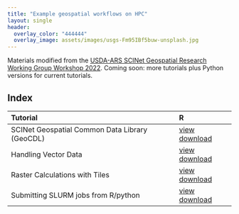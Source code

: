 ```yaml
---
title: "Example geospatial workflows on HPC"
layout: single
header:
  overlay_color: "444444"
  overlay_image: assets/images/usgs-Fm95IBf5buw-unsplash.jpg
---
```


Materials modified from the [USDA-ARS SCINet Geospatial Research Working Group Workshop 2022](https://usda-scinet.github.io/scinet-geospatial-site/). Coming soon: more 
tutorials plus Python versions for current tutorials.

## Index

| Tutorial  | R | 
|:--|:--|
| SCINet Geospatial Common Data Library (GeoCDL) | [view](GRWG22_GeoCDL_R) [download](../tutorials/GRWG22_GeoCDL.Rmd) | 
| Handling Vector Data | [view](GRWG22_VectorData_R) [download](../tutorials/GRWG22_VectorData.Rmd) |
| Raster Calculations with Tiles | [view](GRWG22_RasterTiles_R) [download](../tutorials/GRWG22_RasterTiles.Rmd) |
| Submitting SLURM jobs from R/python | [view](GRWG22_JobPerDataFile_R) [download](../tutorials/GRWG22_JobPerDataFile.Rmd) |


<!--| SLURM Job Arrays for Many Data Input Files | [view](GRWG22_ZonalStats_wSLURM_R) [download](../tutorials/GRWG22_ZonalStats_wSLURM.Rmd) |--> 



<!--
| Tutorial | Python | R | 
|:--|:--|:--|
| SCINet Geospatial Common Data Library (GeoCDL) |  | [view](GRWG22_GeoCDL_R) [download](../tutorials/GRWG22_GeoCDL.Rmd) | 
| Handling Vector Data | [view](GRWG22_VectorData_python) [download](../tutorials/GRWG22_VectorData.ipynb) | [view](GRWG22_VectorData_R) [download](../tutorials/GRWG22_VectorData.Rmd) |
| Raster Calculations with Tiles | [view](GRWG22_RasterTiles_python) [download](../tutorials/GRWG22_RasterTiles.ipynb) | [view](GRWG22_RasterTiles_R) [download](../tutorials/GRWG22_RasterTiles.Rmd) |
| SLURM Job Arrays for Many Data Input Files | [view](GRWG22_ZonalStats_wSLURM_python) [download](../tutorials/GRWG22_ZonalStats_wSLURM.ipynb) | [view](GRWG22_ZonalStats_wSLURM_R) [download](../tutorials/GRWG22_ZonalStats_wSLURM.Rmd) |
| Submitting SLURM jobs from R/python |  | [view](GRWG22_JobPerDataFile_R) [download](../tutorials/GRWG22_JobPerDataFile.Rmd) |
--> 
